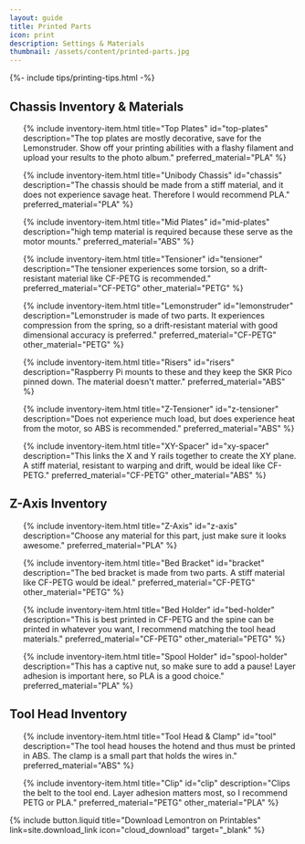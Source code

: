 ```yaml
---
layout: guide
title: Printed Parts
icon: print
description: Settings & Materials
thumbnail: /assets/content/printed-parts.jpg
---
```


{%- include tips/printing-tips.html -%}

## Chassis Inventory & Materials

<ul class="inventory">
{% include inventory-item.html
title="Top Plates"
id="top-plates"
description="The top plates are mostly decorative, save for the Lemonstruder. Show off your printing
abilities with a flashy filament and upload your results to the photo album."
preferred_material="PLA" %}

{% include inventory-item.html
title="Unibody Chassis"
id="chassis"
description="The chassis should be made from a stiff material, and it does not experience savage heat. Therefore I would
recommend PLA."
preferred_material="PLA" %}

{% include inventory-item.html
title="Mid Plates"
id="mid-plates"
description="high temp material is required because these serve as the motor mounts."
preferred_material="ABS" %}

{% include inventory-item.html
title="Tensioner"
id="tensioner"
description="The tensioner experiences some torsion, so a drift-resistant material like CF-PETG is recommended."
preferred_material="CF-PETG"
other_material="PETG" %}

{% include inventory-item.html
title="Lemonstruder"
id="lemonstruder"
description="Lemonstruder is made of two parts. It experiences compression from the spring, so a drift-resistant
material with good dimensional accuracy is preferred."
preferred_material="CF-PETG"
other_material="PETG" %}

{% include inventory-item.html
title="Risers"
id="risers"
description="Raspberry Pi mounts to these and they keep the SKR Pico pinned down. The material doesn't matter."
preferred_material="ABS" %}

{% include inventory-item.html
title="Z-Tensioner"
id="z-tensioner"
description="Does not experience much load, but does experience heat from the motor, so ABS is recommended."
preferred_material="ABS" %}

{% include inventory-item.html
title="XY-Spacer"
id="xy-spacer"
description="This links the X and Y rails together to create the XY plane. A stiff material, resistant to warping and
drift, would be ideal like CF-PETG."
preferred_material="CF-PETG"
other_material="ABS" %}
</ul>

## Z-Axis Inventory

<ul class="inventory">
{% include inventory-item.html
title="Z-Axis"
id="z-axis"
description="Choose any material for this part, just make sure it looks awesome."
preferred_material="PLA" %}

{% include inventory-item.html
title="Bed Bracket"
id="bracket"
description="The bed bracket is made from two parts. A stiff material like CF-PETG would be ideal."
preferred_material="CF-PETG"
other_material="PETG" %}

{% include inventory-item.html
title="Bed Holder"
id="bed-holder"
description="This is best printed in CF-PETG and the spine can be printed in whatever you want, I recommend matching
the tool head materials."
preferred_material="CF-PETG"
other_material="PETG" %}

{% include inventory-item.html
title="Spool Holder"
id="spool-holder"
description="This has a captive nut, so make sure to add a pause! Layer adhesion is important here, so PLA is a good
choice."
preferred_material="PLA" %}
</ul>

## Tool Head Inventory

<ul class="inventory">
{% include inventory-item.html
title="Tool Head & Clamp"
id="tool"
description="The tool head houses the hotend and thus must be printed in ABS. The clamp is a small part that holds the
wires in."
preferred_material="ABS" %}

{% include inventory-item.html
title="Clip"
id="clip"
description="Clips the belt to the tool end. Layer adhesion matters most, so I recommend PETG or PLA."
preferred_material="PETG"
other_material="PLA" %}
</ul>

<div class="paragraph btn-wrapper">
   {% include button.liquid 
   title="Download Lemontron on Printables"
   link=site.download_link
   icon="cloud_download"
   target="_blank" %}
</div>
